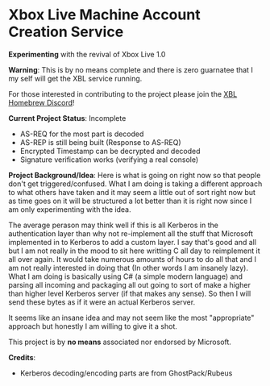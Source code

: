 
# Xbox Live Machine Account Creation Service

**Experimenting** with the revival of Xbox Live 1.0

**Warning**: This is by no means complete and there is zero guarnatee that I my self will get the XBL service running.

For those interested in contributing to the project please join the [XBL Homebrew Discord](https://discord.gg/HsHnHZ5)!

**Current Project Status**: Incomplete

- AS-REQ for the most part is decoded
- AS-REP is still being built (Response to AS-REQ)
- Encrypted Timestamp can be decrypted and decoded
- Signature verification works (verifying a real console)

**Project Background/Idea**: 
Here is what is going on right now so that people don't get triggered/confused. What I am doing is taking a different approach to what others have taken and it may seem a little out of sort right now but as time goes on it will be structured a lot better than it is right now since I am only experimenting with the idea.

The average perason may think well if this is all Kerberos in the authentication layer than why not re-implement all the stuff that Microsoft implemented in to Kerberos to add a custom layer. I say that's good and all but I am not really in the mood to sit here writting C all day to reimplement it all over again. It would take numerous amounts of hours to do all that and I am not really interested in doing that (In other words I am insanely lazy). What I am doing is basically using C# (a simple modern language) and parsing all incoming and packaging all out going to sort of make a higher than higher level Kerberos server (if that makes any sense). So then I will send these bytes as if it were an actual Kerberos server.

It seems like an insane idea and may not seem like the most "appropriate" approach but honestly I am willing to give it a shot.


This project is by **no means** associated nor endorsed by Microsoft.

**Credits**:
- Kerberos decoding/encoding parts are from GhostPack/Rubeus
